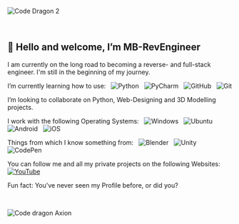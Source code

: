 ![Code Dragon 2](https://github.com/user-attachments/assets/d77fc367-b147-48a2-89a6-67a7f011ce0d)

<br>

## 👋 Hello and welcome, I’m MB-RevEngineer

 I am currently on the long road to becoming a reverse- and full-stack engineer. I'm still in the beginning of my journey.  <br>


  I’m currently learning how to use: &nbsp; ![Python](https://img.shields.io/badge/Python-3776AB?logo=python&logoColor=fff) &nbsp; ![PyCharm](https://img.shields.io/badge/PyCharm-000?logo=pycharm&logoColor=fff) &nbsp; ![GitHub](https://img.shields.io/badge/GitHub-%23121011.svg?logo=github&logoColor=white) &nbsp; ![Git](https://img.shields.io/badge/Git-F05032?logo=git&logoColor=fff)


  I’m looking to collaborate on Python, Web-Designing and 3D Modelling projects.

 I work with the following Operating Systems: &nbsp; ![Windows](https://custom-icon-badges.demolab.com/badge/Windows-0078D6?logo=windows11&logoColor=white) &nbsp; ![Ubuntu](https://img.shields.io/badge/Ubuntu-E95420?logo=ubuntu&logoColor=white) &nbsp; ![Android](https://img.shields.io/badge/Android-3DDC84?logo=android&logoColor=white) &nbsp; ![iOS](https://img.shields.io/badge/iOS-000000?&logo=apple&logoColor=white)

  Things from which I know something from: &nbsp; ![Blender](https://img.shields.io/badge/Blender-%23F5792A.svg?logo=blender&logoColor=white) &nbsp; ![Unity](https://img.shields.io/badge/Unity-%23000000.svg?logo=unity&logoColor=white) &nbsp; ![CodePen](https://img.shields.io/badge/CodePen-white?&logo=codepen&logoColor=black)


   

  You can follow me and all my private projects on the following Websites: &nbsp; [![YouTube](https://img.shields.io/badge/YouTube-%23FF0000.svg?logo=YouTube&logoColor=white)](https://www.youtube.com/@Mars-Nexus) &nbsp; 
  
  Fun fact: You've never seen my Profile before, or did you?

<br>

![Code dragon Axion](https://github.com/user-attachments/assets/c20877e6-0b75-4a73-a411-64226cdf279f)

<!---
MB-RevEngineer/MB-RevEngineer is a ✨ special ✨ repository because its `README.md` (this file) appears on your GitHub profile.
You can click the Preview link to take a look at your changes.
--->
